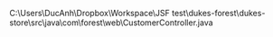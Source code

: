 C:\Users\DucAnh\Dropbox\Workspace\JSF test\dukes-forest\dukes-store\src\java\com\forest\web\CustomerController.java
